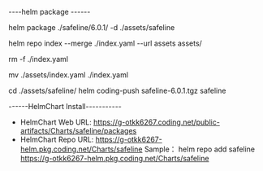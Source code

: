 ----helm package ------

helm package ./safeline/6.0.1/ -d ./assets/safeline

helm repo index --merge ./index.yaml --url assets assets/

rm -f ./index.yaml

mv ./assets/index.yaml ./index.yaml

cd ./assets/safeline/
helm coding-push safeline-6.0.1.tgz safeline

------HelmChart Install-----------
- HelmChart Web URL:
https://g-otkk6267.coding.net/public-artifacts/Charts/safeline/packages
- HelmChart Repo URL:
https://g-otkk6267-helm.pkg.coding.net/Charts/safeline
Sample：
helm repo add safeline https://g-otkk6267-helm.pkg.coding.net/Charts/safeline